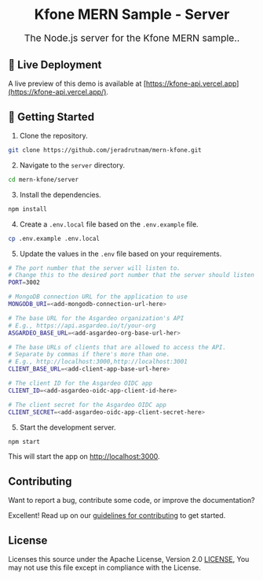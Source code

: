 <p align="center" style="color: #343a40">
  <h1 align="center">Kfone MERN Sample - Server</h1>
</p>
<p align="center" style="font-size: 1.2rem;">The Node.js server for the Kfone MERN sample..</p>

## 👀 Live Deployment

A live preview of this demo is available at [https://kfone-api.vercel.app](https://kfone-api.vercel.app/).

## 🚀 Getting Started

1. Clone the repository.

```bash
git clone https://github.com/jeradrutnam/mern-kfone.git
```

2. Navigate to the `server` directory.

```bash
cd mern-kfone/server
```

3. Install the dependencies.

```bash
npm install
```

4. Create a `.env.local` file based on the `.env.example` file.

```bash
cp .env.example .env.local
```

5. Update the values in the `.env` file based on your requirements.

```bash
# The port number that the server will listen to.
# Change this to the desired port number that the server should listen to.
PORT=3002

# MongoDB connection URL for the application to use
MONGODB_URI=<add-mongodb-connection-url-here>

# The base URL for the Asgardeo organization's API
# E.g., https://api.asgardeo.io/t/your-org
ASGARDEO_BASE_URL=<add-asgardeo-org-base-url-her>

# The base URLs of clients that are allowed to access the API.
# Separate by commas if there's more than one.
# E.g., http://localhost:3000,http://localhost:3001
CLIENT_BASE_URL=<add-client-app-base-url-here>

# The client ID for the Asgardeo OIDC app
CLIENT_ID=<add-asgardeo-oidc-app-client-id-here>

# The client secret for the Asgardeo OIDC app
CLIENT_SECRET=<add-asgardeo-oidc-app-client-secret-here>
```

5. Start the development server.

```bash
npm start
```

This will start the app on [http://localhost:3000](http://localhost:3000).

## Contributing

Want to report a bug, contribute some code, or improve the documentation?

Excellent! Read up on our [guidelines for contributing](../../CONTRIBUTING.md) to get started.

## License

Licenses this source under the Apache License, Version 2.0 [LICENSE](../../LICENSE), You may not use this file except in
compliance with the License.
